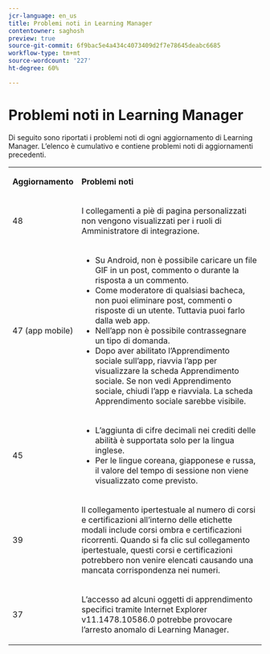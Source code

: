 ```yaml
---
jcr-language: en_us
title: Problemi noti in Learning Manager
contentowner: saghosh
preview: true
source-git-commit: 6f9bac5e4a434c4073409d2f7e78645deabc6685
workflow-type: tm+mt
source-wordcount: '227'
ht-degree: 60%

---
```




# Problemi noti in Learning Manager

Di seguito sono riportati i problemi noti di ogni aggiornamento di Learning Manager. L’elenco è cumulativo e contiene problemi noti di aggiornamenti precedenti.

<table> 
 <tbody>
  <tr> 
   <td><p><b>Aggiornamento</b></p></td> 
   <td><p><b>Problemi noti</b></p></td> 
  </tr> 
  <tr> 
   <td><p>48</p></td> 
   <td><p>I collegamenti a piè di pagina personalizzati non vengono visualizzati per i ruoli di Amministratore di integrazione.</p></td> 
  </tr> 
  <tr> 
   <td><p>47 (app mobile)</p></td> 
   <td><p> </p> 
    <ul> 
     <li>Su Android, non è possibile caricare un file GIF in un post, commento o durante la risposta a un commento.</li> 
     <li>Come moderatore di qualsiasi bacheca, non puoi eliminare post, commenti o risposte di un utente. Tuttavia puoi farlo dalla web app.</li> 
     <li>Nell’app non è possibile contrassegnare un tipo di domanda.</li> 
     <li>Dopo aver abilitato l’Apprendimento sociale sull’app, riavvia l’app per visualizzare la scheda Apprendimento sociale. Se non vedi Apprendimento sociale, chiudi l’app e riavviala. La scheda Apprendimento sociale sarebbe visibile.</li> 
    </ul><p></p></td> 
  </tr> 
  <tr> 
   <td><p>45</p></td> 
   <td><p> </p> 
    <ul> 
     <li>L’aggiunta di cifre decimali nei crediti delle abilità è supportata solo per la lingua inglese.</li> 
     <li>Per le lingue coreana, giapponese e russa, il valore del tempo di sessione non viene visualizzato come previsto.</li> 
    </ul><p></p></td> 
  </tr> 
  <tr> 
   <td><p>39</p></td> 
   <td><p>Il collegamento ipertestuale al numero di corsi e certificazioni all’interno delle etichette modali include corsi ombra e certificazioni ricorrenti. Quando si fa clic sul collegamento ipertestuale, questi corsi e certificazioni potrebbero non venire elencati causando una mancata corrispondenza nei numeri.</p></td> 
  </tr> 
  <tr> 
   <td><p>37</p></td> 
   <td><p>L’accesso ad alcuni oggetti di apprendimento specifici tramite Internet Explorer v11.1478.10586.0 potrebbe provocare l’arresto anomalo di Learning Manager.</p></td> 
  </tr> 
 </tbody>
</table>

